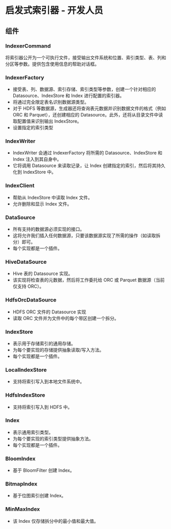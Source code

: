 

# 启发式索引器 - 开发人员

## 组件

### IndexerCommand

将索引器公开为一个可执行文件，接受输出文件系统和位置、索引类型、表、列和分区等参数。提供包含使用信息的帮助对话框。

### IndexerFactory

- 接受表、列、数据源、索引存储、索引类型等参数，创建一个针对相应的 Datasource、IndexStore 和 Index 进行配置的索引器。
- 将通过完全限定表名识别数据源类型。
- 对于 HDFS 等数据源，生成器还将查询表元数据并识别数据文件的格式（例如 ORC 和 Parquet），还创建相应的 Datasource。此外，还将从目录文件中读取配置值来识别输出 IndexStore。
- 设置指定的索引类型

### IndexWriter

- IndexWriter 会通过 IndexerFactory 将所需的 Datasource、IndexStore 和 Index 注入到其自身中。
- 它将调用 Datasource 来读取记录，让 Index 创建指定的索引，然后将其持久化到 IndexStore 中。

### IndexClient

- 帮助从 IndexStore 中读取 Index 文件。
- 允许删除和显示 Index 文件。

### DataSource

- 所有支持的数据源必须实现的接口。
- 这将允许我们插入任何数据源，只要该数据源实现了所需的操作（如读取拆分）即可。
- 每个实现都是一个插件。

### HiveDataSource

- Hive 表的 Datasource 实现。
- 该实现将检查表的元数据，然后将工作委托给 ORC 或 Parquet 数据源（当前仅支持 ORC）。

### HdfsOrcDataSource

- HDFS ORC 文件的 Datasource 实现
- 读取 ORC 文件并为文件中的每个带区创建一个拆分。

### IndexStore

- 表示用于存储索引的通用存储。
- 为每个要实现的存储提供抽象读取/写入方法。
- 每个实现都是一个插件。

### LocalIndexStore

- 支持将索引写入到本地文件系统中。

### HdfsIndexStore

- 支持将索引写入到 HDFS 中。

### Index

- 表示通用索引类型。
- 为每个要实现的索引类型提供抽象方法。
- 每个实现都是一个插件。

### BloomIndex

- 基于 BloomFilter 创建 Index。

### BitmapIndex

- 基于位图索引创建 Index。

### MinMaxIndex

- 该 Index 仅存储拆分中的最小值和最大值。